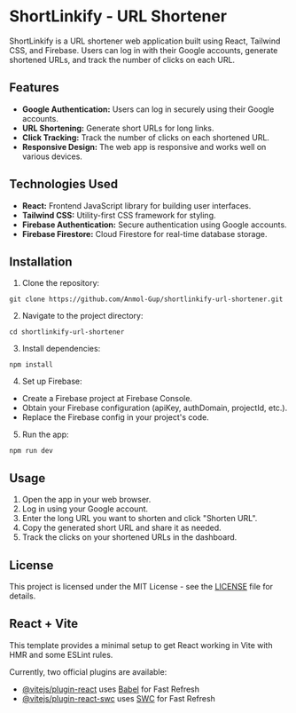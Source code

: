 # ShortLinkify - URL Shortener

ShortLinkify is a URL shortener web application built using React, Tailwind CSS, and Firebase. Users can log in with their Google accounts, generate shortened URLs, and track the number of clicks on each URL.

## Features
- **Google Authentication:** Users can log in securely using their Google accounts.
- **URL Shortening:** Generate short URLs for long links.
- **Click Tracking:** Track the number of clicks on each shortened URL.
- **Responsive Design:** The web app is responsive and works well on various devices.

## Technologies Used
- **React:** Frontend JavaScript library for building user interfaces.
- **Tailwind CSS:** Utility-first CSS framework for styling.
- **Firebase Authentication:** Secure authentication using Google accounts.
- **Firebase Firestore:** Cloud Firestore for real-time database storage.

## Installation
1. Clone the repository:
```
git clone https://github.com/Anmol-Gup/shortlinkify-url-shortener.git
```
2. Navigate to the project directory:
```
cd shortlinkify-url-shortener
```

3. Install dependencies:
```
npm install
```

4. Set up Firebase:

- Create a Firebase project at Firebase Console.
- Obtain your Firebase configuration (apiKey, authDomain, projectId, etc.).
- Replace the Firebase config in your project's code.

5. Run the app:
```
npm run dev
```
## Usage
1. Open the app in your web browser.
2. Log in using your Google account.
3. Enter the long URL you want to shorten and click "Shorten URL".
4. Copy the generated short URL and share it as needed.
5. Track the clicks on your shortened URLs in the dashboard.

## License
This project is licensed under the MIT License - see the <a href="https://github.com/Anmol-Gup/shortlinkify-url-shortener/blob/main/LICENSE">LICENSE</a> file for details.

## React + Vite

This template provides a minimal setup to get React working in Vite with HMR and some ESLint rules.

Currently, two official plugins are available:

- [@vitejs/plugin-react](https://github.com/vitejs/vite-plugin-react/blob/main/packages/plugin-react/README.md) uses [Babel](https://babeljs.io/) for Fast Refresh
- [@vitejs/plugin-react-swc](https://github.com/vitejs/vite-plugin-react-swc) uses [SWC](https://swc.rs/) for Fast Refresh
